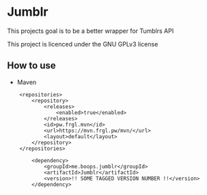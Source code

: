 # Jumblr

This projects goal is to be a better wrapper for Tumblrs API

This project is licenced under the GNU GPLv3 license

## How to use

* Maven
```
    <repositories>
        <repository>
            <releases>
                <enabled>true</enabled>
            </releases>
            <id>pw.frgl.mvn</id>
            <url>https://mvn.frgl.pw/mvn/</url>
            <layout>default</layout>
        </repository>
    </repositories>
```
```
        <dependency>
            <groupId>me.boops.jumblr</groupId>
            <artifactId>Jumblr</artifactId>
            <version>!! SOME TAGGED VERSION NUMBER !!</version>
        </dependency>
```
